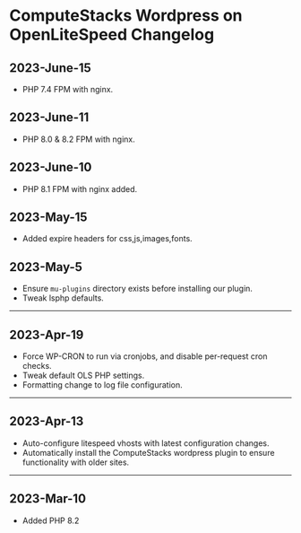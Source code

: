 # ComputeStacks Wordpress on OpenLiteSpeed Changelog

## 2023-June-15

* PHP 7.4 FPM with nginx.

## 2023-June-11

* PHP 8.0 & 8.2 FPM with nginx.

## 2023-June-10

* PHP 8.1 FPM with nginx added.

## 2023-May-15

* Added expire headers for css,js,images,fonts.

## 2023-May-5

* Ensure `mu-plugins` directory exists before installing our plugin.
* Tweak lsphp defaults.

***

## 2023-Apr-19

* Force WP-CRON to run via cronjobs, and disable per-request cron checks.
* Tweak default OLS PHP settings.
* Formatting change to log file configuration.

***

## 2023-Apr-13

* Auto-configure litespeed vhosts with latest configuration changes.
* Automatically install the ComputeStacks wordpress plugin to ensure functionality with older sites.

***

## 2023-Mar-10

* Added PHP 8.2 
